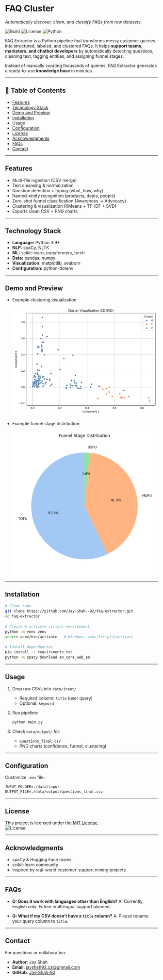 # FAQ Cluster

*Automatically discover, clean, and classify FAQs from raw datasets.*

![Build](https://img.shields.io/badge/build-passing-brightgreen)
![License](https://img.shields.io/badge/license-MIT-blue)
![Python](https://img.shields.io/badge/python-3.9+-yellow)

FAQ Extractor is a Python pipeline that transforms messy customer queries into structured, labeled, and clustered FAQs.
It helps **support teams, marketers, and chatbot developers** by automatically detecting questions, cleaning text, tagging entities, and assigning funnel stages.

Instead of manually curating thousands of queries, FAQ Extractor generates a ready-to-use **knowledge base** in minutes.

---

## 📑 Table of Contents

* [Features](#features)
* [Technology Stack](#technology-stack)
* [Demo and Preview](#demo-and-preview)
* [Installation](#installation)
* [Usage](#usage)
* [Configuration](#configuration)
* [License](#license)
* [Acknowledgments](#acknowledgments)
* [FAQs](#faqs)
* [Contact](#contact)

---

##  Features

*  Multi-file ingestion (CSV merge)
*  Text cleansing & normalization
*  Question detection + typing (what, how, why)
*  Named-entity recognition (products, dates, people)
*  Zero-shot funnel classification (Awareness → Advocacy)
*  Clustering & visualization (KMeans + TF-IDF + SVD)
*  Exports clean CSV + PNG charts

---

##  Technology Stack

* **Language:** Python 3.9+
* **NLP:** spaCy, NLTK
* **ML:** scikit-learn, transformers, torch
* **Data:** pandas, numpy
* **Visualization:** matplotlib, seaborn
* **Configuration:** python-dotenv

---

##  Demo and Preview

*  Example clustering visualization:
  
    ![Cluster Scatter](data/output/visualisation/cluster_scatter.png)


*  Example funnel stage distribution:
  
    ![Funnel Chart](data/output/visualisation/funnel_stage_pie.png)

---

##  Installation

```bash
# Clone repo
git clone https://github.com/Jay-Shah--92/faq-extractor.git
cd faq-extractor

# Create & activate virtual environment
python -m venv venv
source venv/bin/activate   # Windows: venv\Scripts\activate

# Install dependencies
pip install -r requirements.txt
python -m spacy download en_core_web_sm
```

---

##  Usage

1. Drop raw CSVs into `data/input/`

   * Required column: `title` (user query)
   * Optional: `keyword`

2. Run pipeline:

   ```bash
   python main.py
   ```

3. Check `data/output/` for:

   * `questions_final.csv`
   * PNG charts (confidence, funnel, clustering)

---

##  Configuration

Customize `.env` file:

```env
INPUT_FOLDER=./data/input
OUTPUT_FILE=./data/output/questions_final.csv
```

---

## License

This project is licensed under the [MIT License](LICENSE).  
![License](https://img.shields.io/badge/license-MIT-blue)

---

##  Acknowledgments

* spaCy & Hugging Face teams
* scikit-learn community
* Inspired by real-world customer-support mining projects

---

##  FAQs

* **Q: Does it work with languages other than English?**
  A: Currently, English only. Future multilingual support planned.

* **Q: What if my CSV doesn’t have a `title` column?**
  A: Please rename your query column to `title`.

---

##  Contact

For questions or collaboration:

* **Author**: Jay Shah
* **Email**: [jayshah92.ca@gmnail.com](mailto:jayshah92.ca@gmail.com)
* **GitHub**: [Jay-Shah-92](https://github.com/Jay-Shah-92)
